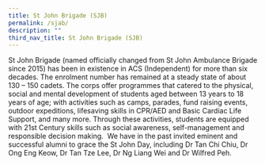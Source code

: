 ```yaml
---
title: St John Brigade (SJB)
permalink: /sjab/
description: ""
third_nav_title: St John Brigade (SJB)
---
```

St John Brigade (named officially changed from St John Ambulance Brigade since 2015) has been in existence in ACS (Independent) for more than six decades. The enrolment number has remained at a steady state of about 130 – 150 cadets. The corps offer programmes that catered to the physical, social and mental development of students aged between 13 years to 18 years of age; with activities such as camps, parades, fund raising events, outdoor expeditions, lifesaving skills in CPR/AED and Basic Cardiac Life Support, and many more. Through these activities, students are equipped with 21st Century skills such as social awareness, self-management and responsible decision making.  We have in the past invited eminent and successful alumni to grace the St John Day, including Dr Tan Chi Chiu, Dr Ong Eng Keow, Dr Tan Tze Lee, Dr Ng Liang Wei and Dr Wilfred Peh.